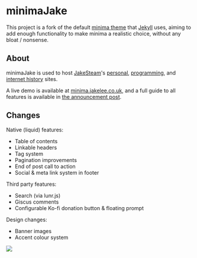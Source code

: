 # minimaJake

This project is a fork of the default [minima theme](https://github.com/jekyll/minima) that [Jekyll](https://github.com/jekyll/jekyll) uses, aiming to add enough functionality to make minima a realistic choice, without any bloat / nonsense.

## About 

minimaJake is used to host [JakeSteam](https://github.com/JakeSteam)'s [personal](https://jakelee.co.uk), [programming](https://blog.jakelee.co.uk), and [internet history](https://history.jakelee.co.uk) sites.

A live demo is available at [minima.jakelee.co.uk](https://minima.jakelee.co.uk), and a full guide to all features is available in [the announcement post](https://blog.jakelee.co.uk/introducing-minimajake-for-jekyll/).

## Changes

Native (liquid) features:

* Table of contents
* Linkable headers
* Tag system
* Pagination improvements
* End of post call to action
* Social & meta link system in footer

Third party features:

* Search (via lunr.js)
* Giscus comments
* Configurable Ko-fi donation button & floating prompt

Design changes:

* Banner images
* Accent colour system

[![](https://blog.jakelee.co.uk/assets/images/2023/minimajake.png)](https://blog.jakelee.co.uk/assets/images/2023/minimajake.png)

